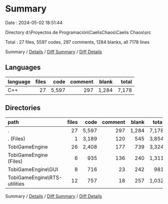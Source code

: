 # Summary

Date : 2024-05-02 18:51:44

Directory d:\\Proyectos de Programación\\CaelisChaos\\Caelis Chaos\\src

Total : 27 files,  5597 codes, 297 comments, 1284 blanks, all 7178 lines

Summary / [Details](details.md) / [Diff Summary](diff.md) / [Diff Details](diff-details.md)

## Languages
| language | files | code | comment | blank | total |
| :--- | ---: | ---: | ---: | ---: | ---: |
| C++ | 27 | 5,597 | 297 | 1,284 | 7,178 |

## Directories
| path | files | code | comment | blank | total |
| :--- | ---: | ---: | ---: | ---: | ---: |
| . | 27 | 5,597 | 297 | 1,284 | 7,178 |
| . (Files) | 1 | 3,189 | 120 | 545 | 3,854 |
| TobiGameEngine | 26 | 2,408 | 177 | 739 | 3,324 |
| TobiGameEngine (Files) | 6 | 935 | 136 | 240 | 1,311 |
| TobiGameEngine\\GUI | 8 | 716 | 23 | 242 | 981 |
| TobiGameEngine\\RTS-utilities | 12 | 757 | 18 | 257 | 1,032 |

Summary / [Details](details.md) / [Diff Summary](diff.md) / [Diff Details](diff-details.md)